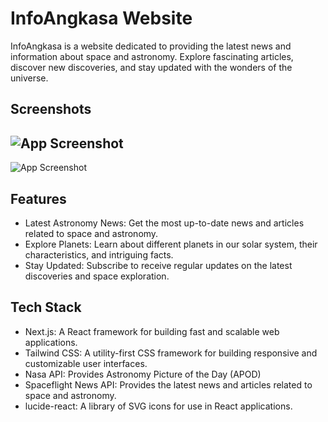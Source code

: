 # InfoAngkasa Website

InfoAngkasa is a website dedicated to providing the latest news and information about space and astronomy. Explore fascinating articles, discover new discoveries, and stay updated with the wonders of the universe.

## Screenshots

## ![App Screenshot](https://live.staticflickr.com/65535/53097872000_58b261d7f5_z.jpg)

![App Screenshot](https://live.staticflickr.com/65535/53097469406_9028721324_z.jpg)

## Features

- Latest Astronomy News: Get the most up-to-date news and articles related to space and astronomy.
- Explore Planets: Learn about different planets in our solar system, their characteristics, and intriguing facts.
- Stay Updated: Subscribe to receive regular updates on the latest discoveries and space exploration.

## Tech Stack

- Next.js: A React framework for building fast and scalable web applications.
- Tailwind CSS: A utility-first CSS framework for building responsive and customizable user interfaces.
- Nasa API: Provides Astronomy Picture of the Day (APOD)
- Spaceflight News API: Provides the latest news and articles related to space and astronomy.
- lucide-react: A library of SVG icons for use in React applications.
